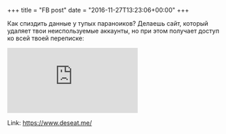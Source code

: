 +++
title = "FB post"
date = "2016-11-27T13:23:06+00:00"
+++

Как спиздить данные у тупых параноиков? Делаешь сайт, который удаляет твои неиспользуемые аккаунты, но при этом получает доступ ко всей твоей переписке: 

![Photo](https://external.xx.fbcdn.net/safe_image.php?d=AQDb6hTclVtnh9R-&w=130&h=130&url=https%3A%2F%2Fwww.deseat.me%2Fgoogle-button.png&cfs=1&_nc_hash=AQDTXoQLODQVadVN)


Link: https://www.deseat.me/
